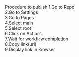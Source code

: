 Procedure to publish
1.Go to Repo    
2.Go to Settings    
3.Go to Pages    
4.Select main    
5.Select root    
6.Click on Actions    
7.Wait for workflow completion    
8.Copy link(url)    
9.Display link in Browser    
